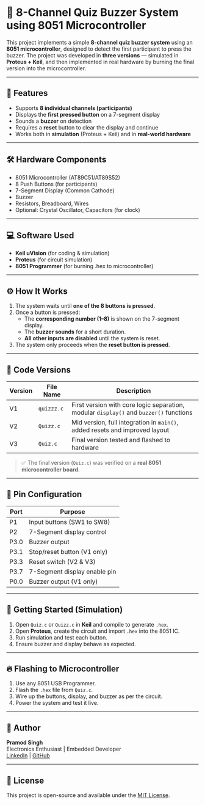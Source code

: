 # 🧠 8-Channel Quiz Buzzer System using 8051 Microcontroller

This project implements a simple **8-channel quiz buzzer system** using an **8051 microcontroller**, designed to detect the first participant to press the buzzer. The project was developed in **three versions** — simulated in **Proteus + Keil**, and then implemented in real hardware by burning the final version into the microcontroller.

---

## 🔧 Features

- Supports **8 individual channels (participants)**
- Displays the **first pressed button** on a 7-segment display
- Sounds a **buzzer** on detection
- Requires a **reset** button to clear the display and continue
- Works both in **simulation** (Proteus + Keil) and in **real-world hardware**

---

## 🛠️ Hardware Components

- 8051 Microcontroller (AT89C51/AT89S52)
- 8 Push Buttons (for participants)
- 7-Segment Display (Common Cathode)
- Buzzer
- Resistors, Breadboard, Wires
- Optional: Crystal Oscillator, Capacitors (for clock)

---

## 💻 Software Used

- **Keil uVision** (for coding & simulation)
- **Proteus** (for circuit simulation)
- **8051 Programmer** (for burning .hex to microcontroller)

---

## ⚙️ How It Works

1. The system waits until **one of the 8 buttons is pressed**.
2. Once a button is pressed:
   - The **corresponding number (1–8)** is shown on the 7-segment display.
   - The **buzzer sounds** for a short duration.
   - **All other inputs are disabled** until the system is reset.
3. The system only proceeds when the **reset button is pressed**.

---

## 🧪 Code Versions

| Version | File Name    | Description                              |
|---------|--------------|------------------------------------------|
| V1      | `quizzz.c`   | First version with core logic separation, modular `display()` and `buzzer()` functions |
| V2      | `Quizz.c`    | Mid version, full integration in `main()`, added resets and improved layout |
| V3      | `Quiz.c`     | Final version tested and flashed to hardware |

> ✅ The final version (`Quiz.c`) was verified on a **real 8051 microcontroller board**.

---

## 🧰 Pin Configuration

| Port | Purpose                        |
|------|--------------------------------|
| P1   | Input buttons (SW1 to SW8)     |
| P2   | 7-Segment display control      |
| P3.0 | Buzzer output                  |
| P3.1 | Stop/reset button (V1 only)    |
| P3.3 | Reset switch (V2 & V3)         |
| P3.7 | 7-Segment display enable pin   |
| P0.0 | Buzzer output (V1 only)        |

---

## 🚀 Getting Started (Simulation)

1. Open `Quiz.c` or `Quizz.c` in **Keil** and compile to generate `.hex`.
2. Open **Proteus**, create the circuit and import `.hex` into the 8051 IC.
3. Run simulation and test each button.
4. Ensure buzzer and display behave as expected.

---

## 🔥 Flashing to Microcontroller

1. Use any 8051 USB Programmer.
2. Flash the `.hex` file from `Quiz.c`.
3. Wire up the buttons, display, and buzzer as per the circuit.
4. Power the system and test it live.

---

## 🙌 Author

**Pramod Singh**  
Electronics Enthusiast | Embedded Developer  
[LinkedIn](https://www.https://www.linkedin.com/in/pramodsnz/) | [GitHub](https://https://github.com/Pramodsnz01)

---

## 📄 License

This project is open-source and available under the [MIT License](LICENSE).

